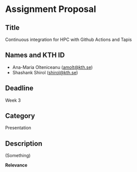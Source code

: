 
# Assignment Proposal

## Title

Continuous integration for HPC with Github Actions and Tapis

## Names and KTH ID

  - Ana-Maria Olteniceanu (amolt@kth.se)
  - Shashank Shirol (shirol@kth.se)

## Deadline

Week 3

## Category

Presentation

## Description

(Something)

**Relevance**


